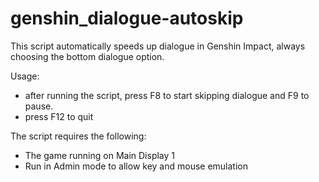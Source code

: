 # genshin_dialogue-autoskip

This script automatically speeds up dialogue in Genshin Impact, always choosing the bottom dialogue option.

Usage:
- after running the script, press F8 to start skipping dialogue and F9 to pause.
- press F12 to quit

The script requires the following:
- The game running on Main Display 1
- Run in Admin mode to allow key and mouse emulation